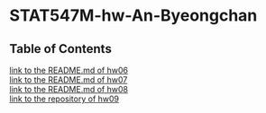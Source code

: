 # STAT547M-hw-An-Byeongchan
 
## Table of Contents  
[link to the README.md of hw06](hw06/README.md)  
[link to the README.md of hw07](hw07/)  
[link to the README.md of hw08](hw08/)  
[link to the repository of hw09](../STAT547M-hw09-An-Byeongchan/)  
